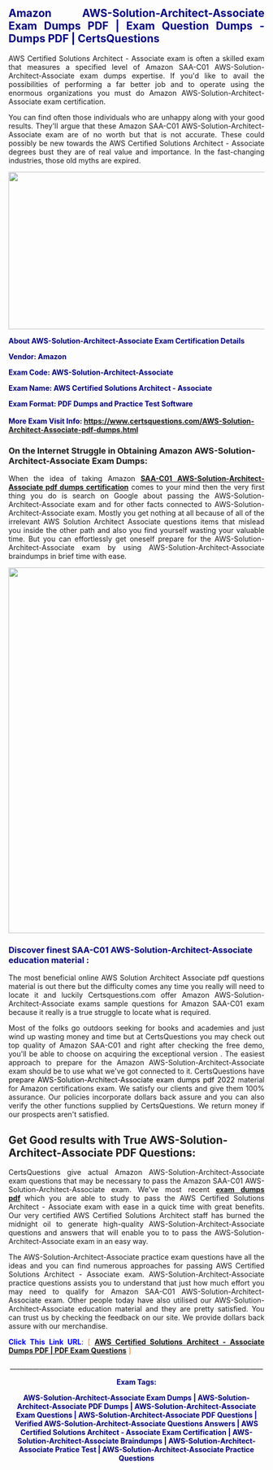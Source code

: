 <h2 style="text-align: justify;"><span style="color: #000080;">Amazon AWS-Solution-Architect-Associate Exam Dumps PDF | Exam Question Dumps - Dumps PDF | CertsQuestions</span></h2>
<p style="text-align: justify;">AWS Certified Solutions Architect - Associate exam is often a skilled exam that measures a specified level of Amazon SAA-C01 AWS-Solution-Architect-Associate exam dumps expertise. If you'd like to avail the possibilities of performing a far better job and to operate using the enormous organizations you must do Amazon AWS-Solution-Architect-Associate exam certification.</p>
<p style="text-align: justify;">You can find often those individuals who are unhappy along with your good results. They'll argue that these Amazon SAA-C01 AWS-Solution-Architect-Associate exam are of no worth but that is not accurate. These could possibly be new towards the AWS Certified Solutions Architect - Associate degrees bust they are of real value and importance. In the fast-changing industries, those old myths are expired.</p>
<p><img style="display: block; margin-left: auto; margin-right: auto;" src="https://i.imgur.com/eaP4ae9.png" width="840" height="310" /></p>
<p><span style="color: #000080;"><strong>About AWS-Solution-Architect-Associate Exam Certification Details</strong></span></p>
<p><span style="color: #000080;"><strong>Vendor: Amazon<br /></strong></span></p>
<p><span style="color: #000080;"><strong>Exam Code: AWS-Solution-Architect-Associate</strong></span></p>
<p><span style="color: #000080;"><strong>Exam Name: AWS Certified Solutions Architect - Associate</strong></span></p>
<p><span style="color: #000080;"><strong>Exam Format: PDF Dumps and Practice Test Software<br /><br />More Exam Visit Info: <span style="color: #ff6600;"><a href="https://www.certsquestions.com/AWS-Solution-Architect-Associate-pdf-dumps.html">https://www.certsquestions.com/AWS-Solution-Architect-Associate-pdf-dumps.html</a></span></strong></span></p>
<h3>On the Internet Struggle in Obtaining Amazon AWS-Solution-Architect-Associate Exam Dumps:</h3>
<p style="text-align: justify;">When the idea of taking Amazon <a href="https://www.certsquestions.com/AWS-Solution-Architect-Associate-pdf-dumps.html"><strong>SAA-C01 AWS-Solution-Architect-Associate pdf dumps certification</strong></a> comes to your mind then the very first thing you do is search on Google about passing the AWS-Solution-Architect-Associate exam and for other facts connected to AWS-Solution-Architect-Associate exam. Mostly you get nothing at all because of all of the irrelevant AWS Solution Architect Associate questions items that mislead you inside the other path and also you find yourself wasting your valuable time. But you can effortlessly get oneself prepare for the AWS-Solution-Architect-Associate exam by using AWS-Solution-Architect-Associate braindumps in brief time with ease.</p>
<p><a href="https://www.certsquestions.com/AWS-Solution-Architect-Associate-pdf-dumps.html"><img style="display: block; margin-left: auto; margin-right: auto;" src="https://i.imgur.com/pxhoKQ2.png" width="720" /></a></p>
<h3><span style="color: #000080;">Discover finest SAA-C01 AWS-Solution-Architect-Associate education material :</span></h3>
<p style="text-align: justify;">The most beneficial online AWS Solution Architect Associate pdf questions material is out there but the difficulty comes any time you really will need to locate it and luckily Certsquestions.com offer Amazon AWS-Solution-Architect-Associate exams sample questions for Amazon SAA-C01 exam because it really is a true struggle to locate what is required.</p>
<p style="text-align: justify;">Most of the folks go outdoors seeking for books and academies and just wind up wasting money and time but at CertsQuestions you may check out top quality of Amazon SAA-C01 and right after checking the free demo, you'll be able to choose on acquiring the exceptional version . The easiest approach to prepare for the Amazon AWS-Solution-Architect-Associate exam should be to use what we've got connected to it. CertsQuestions have <span style="color: #000000;">prepare AWS-Solution-Architect-Associate exam dumps pdf 2022</span> material for Amazon certifications exam. We satisfy our clients and give them 100% assurance. Our policies incorporate dollars back assure and you can also verify the other functions supplied by CertsQuestions. We return money if our prospects aren't satisfied.</p>
<h2>Get Good results with True AWS-Solution-Architect-Associate PDF Questions:</h2>
<p style="text-align: justify;">CertsQuestions give actual Amazon AWS-Solution-Architect-Associate exam questions that may be necessary to pass the Amazon SAA-C01 AWS-Solution-Architect-Associate exam. We've most recent<strong>&nbsp;<a href="https://www.certsquestions.com/">exam dumps pdf</a></strong>&nbsp;which you are able to study to pass the AWS Certified Solutions Architect - Associate exam with ease in a quick time with great benefits. Our very certified AWS Certified Solutions Architect staff has burned the midnight oil to generate high-quality AWS-Solution-Architect-Associate questions and answers that will enable you to to pass the AWS-Solution-Architect-Associate exam in an easy way.</p>
<p style="text-align: justify;">The AWS-Solution-Architect-Associate practice exam questions have all the ideas and you can find numerous approaches for passing AWS Certified Solutions Architect - Associate exam. AWS-Solution-Architect-Associate practice questions assists you to understand that just how much effort you may need to qualify for Amazon SAA-C01 AWS-Solution-Architect-Associate exam. Other people today have also utilised our AWS-Solution-Architect-Associate education material and they are pretty satisfied. You can trust us by checking the feedback on our site. We provide dollars back assure with our merchandise.</p>
<p style="text-align: justify;"><span style="color: #0000ff;"><strong>Click This Link URL</strong>:</span> <span style="color: #ff6600;">[ <strong><a href="https://www.certsquestions.com/aws-certified-solutions-architect-certification.html">AWS Certified Solutions Architect - Associate Dumps PDF | PDF Exam Questions</a></strong> ]</span></p>
<p style="text-align: center;">______________________________________________________________________________</p>
<p style="text-align: center;"><span style="color: #000080;"><strong>Exam Tags:</strong></span></p>
<p style="text-align: center;"><span style="color: #000080;"><strong>AWS-Solution-Architect-Associate Exam Dumps | AWS-Solution-Architect-Associate PDF Dumps | AWS-Solution-Architect-Associate Exam Questions | AWS-Solution-Architect-Associate PDF Questions | Verified AWS-Solution-Architect-Associate Questions Answers | AWS Certified Solutions Architect - Associate Exam Certification | AWS-Solution-Architect-Associate Braindumps | AWS-Solution-Architect-Associate Pratice Test | AWS-Solution-Architect-Associate Practice Questions</strong></span></p>
